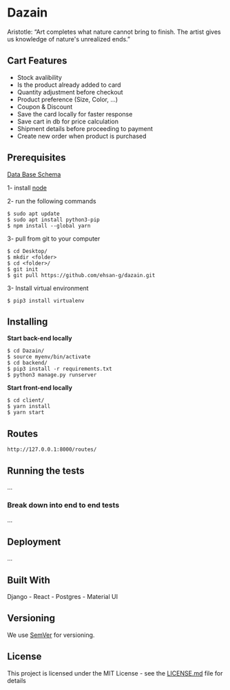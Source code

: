 # Dazain
Aristotle: “Art completes what nature cannot bring to finish. The artist gives us knowledge of nature's unrealized ends.”  

## Cart Features

* Stock avalibility
* Is the product already added to card  
* Quantity adjustment before checkout
* Product preference (Size, Color, ...)
* Coupon & Discount
* Save the card locally for faster response
* Save cart in db for price calculation
* Shipment details before proceeding to payment
* Create new order when product is purchased


## Prerequisites
[Data Base Schema](https://drawsql.app/dazain/diagrams/artworks-ecommerce)


1- install [node](https://nodejs.org/)

2- run the following commands
```
$ sudo apt update
$ sudo apt install python3-pip
$ npm install --global yarn
```
3- pull from git to your computer
```
$ cd Desktop/
$ mkdir <folder>
$ cd <folder>/
$ git init
$ git pull https://github.com/ehsan-g/dazain.git
```

3- Install virtual environment
```
$ pip3 install virtualenv
```

## Installing
 **Start back-end locally**
```
$ cd Dazain/
$ source myenv/bin/activate
$ cd backend/
$ pip3 install -r requirements.txt
$ python3 manage.py runserver
```
**Start front-end locally**
```
$ cd client/
$ yarn install 
$ yarn start
```

## Routes
```http://127.0.0.1:8000/routes/```

## Running the tests

...

### Break down into end to end tests

...

## Deployment

...


## Built With

Django - React - Postgres - Material UI


## Versioning

We use [SemVer](http://semver.org/) for versioning.

## License

This project is licensed under the MIT License - see the [LICENSE.md](LICENSE.md) file for details


